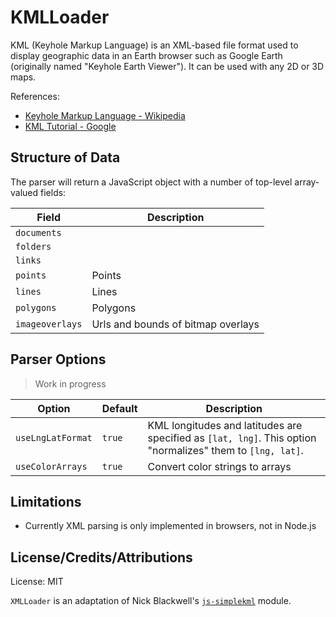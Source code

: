 # KMLLoader

KML (Keyhole Markup Language) is an XML-based file format used to display geographic data in an Earth browser such as Google Earth (originally named "Keyhole Earth Viewer"). It can be used with any 2D or 3D maps.

References:

* [Keyhole Markup Language - Wikipedia](https://en.wikipedia.org/wiki/Keyhole_Markup_Language)
* [KML Tutorial - Google](https://developers.google.com/kml/documentation/kml_tut)


## Structure of Data

The parser will return a JavaScript object with a number of top-level array-valued fields:

| Field           | Description |
| ---             | ---         |
| `documents`     |    |
| `folders`       |    |
| `links`         |    |
| `points`        | Points |
| `lines`         | Lines |
| `polygons`      | Polygons |
| `imageoverlays` | Urls and bounds of bitmap overlays |


## Parser Options

> Work in progress

| Option            | Default  | Description    |
| ---               | ---      | ---            |
| `useLngLatFormat` | `true`   | KML longitudes and latitudes are specified as `[lat, lng]`. This option "normalizes" them to `[lng, lat]`. |
| `useColorArrays`  | `true`   | Convert color strings to arrays |


## Limitations

* Currently XML parsing is only implemented in browsers, not in Node.js


## License/Credits/Attributions

License: MIT

`XMLLoader` is an adaptation of Nick Blackwell's [`js-simplekml`](https://github.com/nickolanack/js-simplekml) module.
